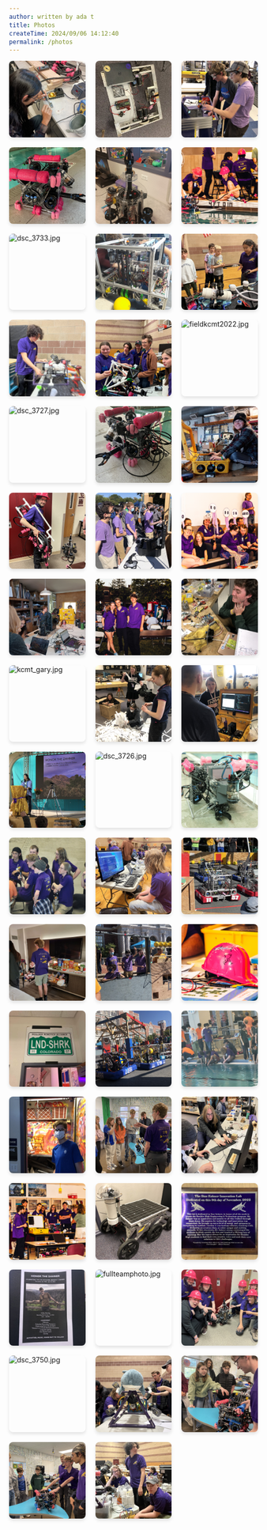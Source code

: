 ```yaml
---
author: written by ada t 
title: Photos
createTime: 2024/09/06 14:12:40
permalink: /photos
---
```


<ClientOnly>
<div class="image-viewer">
    
<div class="image-item">
    <div target="_blank" class="image-link">
        <img src="/img/archive/soldering_work.jpg" alt="soldering_work.jpg" loading="lazy">
        <div class="image-overlay">
            <p class="image-title">soldering_work.jpg</p>
            <p class="image-date">Uploaded on 2024-09-06 12:01:54</p>
        </div>
    </div>
</div>
                
<div class="image-item">
    <div target="_blank" class="image-link">
        <img src="/img/archive/newbot2024kcmt.jpg" alt="newbot2024kcmt.jpg" loading="lazy">
        <div class="image-overlay">
            <p class="image-title">newbot2024kcmt.jpg</p>
            <p class="image-date">Uploaded on 2024-09-06 14:12:24</p>
        </div>
    </div>
</div>
                
<div class="image-item">
    <div target="_blank" class="image-link">
        <img src="/img/archive/cnc_mentoring.jpg" alt="cnc_mentoring.jpg" loading="lazy">
        <div class="image-overlay">
            <p class="image-title">cnc_mentoring.jpg</p>
            <p class="image-date">Uploaded on 2024-09-06 12:01:54</p>
        </div>
    </div>
</div>
                
<div class="image-item">
    <div target="_blank" class="image-link">
        <img src="/img/archive/bubbles.jpg" alt="bubbles.jpg" loading="lazy">
        <div class="image-overlay">
            <p class="image-title">bubbles.jpg</p>
            <p class="image-date">Uploaded on 2024-09-06 12:01:54</p>
        </div>
    </div>
</div>
                
<div class="image-item">
    <div target="_blank" class="image-link">
        <img src="/img/archive/makointhelab.jpg" alt="makointhelab.jpg" loading="lazy">
        <div class="image-overlay">
            <p class="image-title">makointhelab.jpg</p>
            <p class="image-date">Uploaded on 2024-09-06 12:01:54</p>
        </div>
    </div>
</div>
                
<div class="image-item">
    <div target="_blank" class="image-link">
        <img src="/img/archive/worlds_deck_team.jpg" alt="worlds_deck_team.jpg" loading="lazy">
        <div class="image-overlay">
            <p class="image-title">worlds_deck_team.jpg</p>
            <p class="image-date">Uploaded on 2024-09-06 12:01:54</p>
        </div>
    </div>
</div>
                
<div class="image-item">
    <div target="_blank" class="image-link">
        <img src="/img/archive/dsc_3733.jpg" alt="dsc_3733.jpg" loading="lazy">
        <div class="image-overlay">
            <p class="image-title">dsc_3733.jpg</p>
            <p class="image-date">Uploaded on 2024-09-06 12:01:54</p>
        </div>
    </div>
</div>
                
<div class="image-item">
    <div target="_blank" class="image-link">
        <img src="/img/archive/gary_minus_buffer.jpg" alt="gary_minus_buffer.jpg" loading="lazy">
        <div class="image-overlay">
            <p class="image-title">gary_minus_buffer.jpg</p>
            <p class="image-date">Uploaded on 2024-09-06 12:01:54</p>
        </div>
    </div>
</div>
                
<div class="image-item">
    <div target="_blank" class="image-link">
        <img src="/img/archive/regional_teaching.jpg" alt="regional_teaching.jpg" loading="lazy">
        <div class="image-overlay">
            <p class="image-title">regional_teaching.jpg</p>
            <p class="image-date">Uploaded on 2024-09-06 12:01:54</p>
        </div>
    </div>
</div>
                
<div class="image-item">
    <div target="_blank" class="image-link">
        <img src="/img/archive/img_1542.jpg" alt="img_1542.jpg" loading="lazy">
        <div class="image-overlay">
            <p class="image-title">img_1542.jpg</p>
            <p class="image-date">Uploaded on 2024-09-06 12:01:54</p>
        </div>
    </div>
</div>
                
<div class="image-item">
    <div target="_blank" class="image-link">
        <img src="/img/archive/img_2280.jpg" alt="img_2280.jpg" loading="lazy">
        <div class="image-overlay">
            <p class="image-title">img_2280.jpg</p>
            <p class="image-date">Uploaded on 2024-09-06 12:01:54</p>
        </div>
    </div>
</div>
                
<div class="image-item">
    <div target="_blank" class="image-link">
        <img src="/img/archive/fieldkcmt2022.jpg" alt="fieldkcmt2022.jpg" loading="lazy">
        <div class="image-overlay">
            <p class="image-title">fieldkcmt2022.jpg</p>
            <p class="image-date">Uploaded on 2024-08-21 22:24:42</p>
        </div>
    </div>
</div>
                
<div class="image-item">
    <div target="_blank" class="image-link">
        <img src="/img/archive/dsc_3727.jpg" alt="dsc_3727.jpg" loading="lazy">
        <div class="image-overlay">
            <p class="image-title">dsc_3727.jpg</p>
            <p class="image-date">Uploaded on 2024-09-06 12:01:54</p>
        </div>
    </div>
</div>
                
<div class="image-item">
    <div target="_blank" class="image-link">
        <img src="/img/archive/bubbles_again.jpg" alt="bubbles_again.jpg" loading="lazy">
        <div class="image-overlay">
            <p class="image-title">bubbles_again.jpg</p>
            <p class="image-date">Uploaded on 2024-09-06 12:01:54</p>
        </div>
    </div>
</div>
                
<div class="image-item">
    <div target="_blank" class="image-link">
        <img src="/img/archive/happy_computer.jpg" alt="happy_computer.jpg" loading="lazy">
        <div class="image-overlay">
            <p class="image-title">happy_computer.jpg</p>
            <p class="image-date">Uploaded on 2024-09-06 12:01:54</p>
        </div>
    </div>
</div>
                
<div class="image-item">
    <div target="_blank" class="image-link">
        <img src="/img/archive/tetherwithmember.jpg" alt="tetherwithmember.jpg" loading="lazy">
        <div class="image-overlay">
            <p class="image-title">tetherwithmember.jpg</p>
            <p class="image-date">Uploaded on 2024-09-06 12:01:54</p>
        </div>
    </div>
</div>
                
<div class="image-item">
    <div target="_blank" class="image-link">
        <img src="/img/archive/kcmt2022driverstation.jpg" alt="kcmt2022driverstation.jpg" loading="lazy">
        <div class="image-overlay">
            <p class="image-title">kcmt2022driverstation.jpg</p>
            <p class="image-date">Uploaded on 2024-08-21 22:24:42</p>
        </div>
    </div>
</div>
                
<div class="image-item">
    <div target="_blank" class="image-link">
        <img src="/img/archive/go_robosharks.jpg" alt="go_robosharks.jpg" loading="lazy">
        <div class="image-overlay">
            <p class="image-title">go_robosharks.jpg</p>
            <p class="image-date">Uploaded on 2024-08-23 17:23:20</p>
        </div>
    </div>
</div>
                
<div class="image-item">
    <div target="_blank" class="image-link">
        <img src="/img/archive/summer_working_2024.jpg" alt="summer_working_2024.jpg" loading="lazy">
        <div class="image-overlay">
            <p class="image-title">summer_working_2024.jpg</p>
            <p class="image-date">Uploaded on 2024-09-06 12:01:54</p>
        </div>
    </div>
</div>
                
<div class="image-item">
    <div target="_blank" class="image-link">
        <img src="/img/archive/outsideworlds.jpg" alt="outsideworlds.jpg" loading="lazy">
        <div class="image-overlay">
            <p class="image-title">outsideworlds.jpg</p>
            <p class="image-date">Uploaded on 2024-08-21 22:24:42</p>
        </div>
    </div>
</div>
                
<div class="image-item">
    <div target="_blank" class="image-link">
        <img src="/img/archive/electrical_work_2022.jpg" alt="electrical_work_2022.jpg" loading="lazy">
        <div class="image-overlay">
            <p class="image-title">electrical_work_2022.jpg</p>
            <p class="image-date">Uploaded on 2024-08-23 17:24:47</p>
        </div>
    </div>
</div>
                
<div class="image-item">
    <div target="_blank" class="image-link">
        <img src="/img/archive/kcmt_gary.jpg" alt="kcmt_gary.jpg" loading="lazy">
        <div class="image-overlay">
            <p class="image-title">kcmt_gary.jpg</p>
            <p class="image-date">Uploaded on 2024-08-23 17:23:20</p>
        </div>
    </div>
</div>
                
<div class="image-item">
    <div target="_blank" class="image-link">
        <img src="/img/archive/prusapapers.jpg" alt="prusapapers.jpg" loading="lazy">
        <div class="image-overlay">
            <p class="image-title">prusapapers.jpg</p>
            <p class="image-date">Uploaded on 2024-08-21 22:24:42</p>
        </div>
    </div>
</div>
                
<div class="image-item">
    <div target="_blank" class="image-link">
        <img src="/img/archive/pelican_case_computer.jpg" alt="pelican_case_computer.jpg" loading="lazy">
        <div class="image-overlay">
            <p class="image-title">pelican_case_computer.jpg</p>
            <p class="image-date">Uploaded on 2024-08-23 17:23:20</p>
        </div>
    </div>
</div>
                
<div class="image-item">
    <div target="_blank" class="image-link">
        <img src="/img/archive/honor_the_zahner_zhenren.jpg" alt="honor_the_zahner_zhenren.jpg" loading="lazy">
        <div class="image-overlay">
            <p class="image-title">honor_the_zahner_zhenren.jpg</p>
            <p class="image-date">Uploaded on 2024-08-23 17:23:20</p>
        </div>
    </div>
</div>
                
<div class="image-item">
    <div target="_blank" class="image-link">
        <img src="/img/archive/dsc_3726.jpg" alt="dsc_3726.jpg" loading="lazy">
        <div class="image-overlay">
            <p class="image-title">dsc_3726.jpg</p>
            <p class="image-date">Uploaded on 2024-09-06 12:01:54</p>
        </div>
    </div>
</div>
                
<div class="image-item">
    <div target="_blank" class="image-link">
        <img src="/img/archive/boxfish.jpg" alt="boxfish.jpg" loading="lazy">
        <div class="image-overlay">
            <p class="image-title">boxfish.jpg</p>
            <p class="image-date">Uploaded on 2024-09-06 12:01:54</p>
        </div>
    </div>
</div>
                
<div class="image-item">
    <div target="_blank" class="image-link">
        <img src="/img/archive/worlds2024talk.jpg" alt="worlds2024talk.jpg" loading="lazy">
        <div class="image-overlay">
            <p class="image-title">worlds2024talk.jpg</p>
            <p class="image-date">Uploaded on 2024-08-21 23:10:30</p>
        </div>
    </div>
</div>
                
<div class="image-item">
    <div target="_blank" class="image-link">
        <img src="/img/archive/regional_coding.jpg" alt="regional_coding.jpg" loading="lazy">
        <div class="image-overlay">
            <p class="image-title">regional_coding.jpg</p>
            <p class="image-date">Uploaded on 2024-09-06 12:01:54</p>
        </div>
    </div>
</div>
                
<div class="image-item">
    <div target="_blank" class="image-link">
        <img src="/img/archive/kcmt_gary_preclimb.jpg" alt="kcmt_gary_preclimb.jpg" loading="lazy">
        <div class="image-overlay">
            <p class="image-title">kcmt_gary_preclimb.jpg</p>
            <p class="image-date">Uploaded on 2024-08-23 17:23:20</p>
        </div>
    </div>
</div>
                
<div class="image-item">
    <div target="_blank" class="image-link">
        <img src="/img/archive/worlds2024hotelroom.jpg" alt="worlds2024hotelroom.jpg" loading="lazy">
        <div class="image-overlay">
            <p class="image-title">worlds2024hotelroom.jpg</p>
            <p class="image-date">Uploaded on 2024-08-21 23:10:30</p>
        </div>
    </div>
</div>
                
<div class="image-item">
    <div target="_blank" class="image-link">
        <img src="/img/archive/kcmt2022drivers.jpg" alt="kcmt2022drivers.jpg" loading="lazy">
        <div class="image-overlay">
            <p class="image-title">kcmt2022drivers.jpg</p>
            <p class="image-date">Uploaded on 2024-08-21 22:24:42</p>
        </div>
    </div>
</div>
                
<div class="image-item">
    <div target="_blank" class="image-link">
        <img src="/img/archive/buttshark_helmet.jpg" alt="buttshark_helmet.jpg" loading="lazy">
        <div class="image-overlay">
            <p class="image-title">buttshark_helmet.jpg</p>
            <p class="image-date">Uploaded on 2024-09-06 12:01:54</p>
        </div>
    </div>
</div>
                
<div class="image-item">
    <div target="_blank" class="image-link">
        <img src="/img/archive/lndshrkplate.jpg" alt="lndshrkplate.jpg" loading="lazy">
        <div class="image-overlay">
            <p class="image-title">lndshrkplate.jpg</p>
            <p class="image-date">Uploaded on 2024-08-21 22:24:42</p>
        </div>
    </div>
</div>
                
<div class="image-item">
    <div target="_blank" class="image-link">
        <img src="/img/archive/kcmt_alliance_bots_2022.jpg" alt="kcmt_alliance_bots_2022.jpg" loading="lazy">
        <div class="image-overlay">
            <p class="image-title">kcmt_alliance_bots_2022.jpg</p>
            <p class="image-date">Uploaded on 2024-08-23 17:23:20</p>
        </div>
    </div>
</div>
                
<div class="image-item">
    <div target="_blank" class="image-link">
        <img src="/img/archive/worlds2024poolside.jpg" alt="worlds2024poolside.jpg" loading="lazy">
        <div class="image-overlay">
            <p class="image-title">worlds2024poolside.jpg</p>
            <p class="image-date">Uploaded on 2024-08-21 23:10:30</p>
        </div>
    </div>
</div>
                
<div class="image-item">
    <div target="_blank" class="image-link">
        <img src="/img/archive/paintbooth.jpg" alt="paintbooth.jpg" loading="lazy">
        <div class="image-overlay">
            <p class="image-title">paintbooth.jpg</p>
            <p class="image-date">Uploaded on 2024-08-21 22:24:42</p>
        </div>
    </div>
</div>
                
<div class="image-item">
    <div target="_blank" class="image-link">
        <img src="/img/archive/bcd_question.jpg" alt="bcd_question.jpg" loading="lazy">
        <div class="image-overlay">
            <p class="image-title">bcd_question.jpg</p>
            <p class="image-date">Uploaded on 2024-09-06 12:01:54</p>
        </div>
    </div>
</div>
                
<div class="image-item">
    <div target="_blank" class="image-link">
        <img src="/img/archive/computerwork.jpg" alt="computerwork.jpg" loading="lazy">
        <div class="image-overlay">
            <p class="image-title">computerwork.jpg</p>
            <p class="image-date">Uploaded on 2024-09-06 12:01:54</p>
        </div>
    </div>
</div>
                
<div class="image-item">
    <div target="_blank" class="image-link">
        <img src="/img/archive/presentationboxfishandcomputer.jpg" alt="presentationboxfishandcomputer.jpg" loading="lazy">
        <div class="image-overlay">
            <p class="image-title">presentationboxfishandcomputer.jpg</p>
            <p class="image-date">Uploaded on 2024-09-06 12:01:54</p>
        </div>
    </div>
</div>
                
<div class="image-item">
    <div target="_blank" class="image-link">
        <img src="/img/archive/rover.jpg" alt="rover.jpg" loading="lazy">
        <div class="image-overlay">
            <p class="image-title">rover.jpg</p>
            <p class="image-date">Uploaded on 2024-09-06 12:01:54</p>
        </div>
    </div>
</div>
                
<div class="image-item">
    <div target="_blank" class="image-link">
        <img src="/img/archive/zahner_dedication.jpg" alt="zahner_dedication.jpg" loading="lazy">
        <div class="image-overlay">
            <p class="image-title">zahner_dedication.jpg</p>
            <p class="image-date">Uploaded on 2024-08-21 22:24:42</p>
        </div>
    </div>
</div>
                
<div class="image-item">
    <div target="_blank" class="image-link">
        <img src="/img/archive/honor_the_zahner_poster.jpg" alt="honor_the_zahner_poster.jpg" loading="lazy">
        <div class="image-overlay">
            <p class="image-title">honor_the_zahner_poster.jpg</p>
            <p class="image-date">Uploaded on 2024-08-23 17:23:20</p>
        </div>
    </div>
</div>
                
<div class="image-item">
    <div target="_blank" class="image-link">
        <img src="/img/archive/fullteamphoto.jpg" alt="fullteamphoto.jpg" loading="lazy">
        <div class="image-overlay">
            <p class="image-title">fullteamphoto.jpg</p>
            <p class="image-date">Uploaded on 2024-09-06 12:01:54</p>
        </div>
    </div>
</div>
                
<div class="image-item">
    <div target="_blank" class="image-link">
        <img src="/img/archive/mako_and_captains_2024.jpg" alt="mako_and_captains_2024.jpg" loading="lazy">
        <div class="image-overlay">
            <p class="image-title">mako_and_captains_2024.jpg</p>
            <p class="image-date">Uploaded on 2024-08-23 17:24:47</p>
        </div>
    </div>
</div>
                
<div class="image-item">
    <div target="_blank" class="image-link">
        <img src="/img/archive/dsc_3750.jpg" alt="dsc_3750.jpg" loading="lazy">
        <div class="image-overlay">
            <p class="image-title">dsc_3750.jpg</p>
            <p class="image-date">Uploaded on 2024-09-06 12:01:54</p>
        </div>
    </div>
</div>
                
<div class="image-item">
    <div target="_blank" class="image-link">
        <img src="/img/archive/blahaj_nav_bot.jpg" alt="blahaj_nav_bot.jpg" loading="lazy">
        <div class="image-overlay">
            <p class="image-title">blahaj_nav_bot.jpg</p>
            <p class="image-date">Uploaded on 2024-09-06 12:01:54</p>
        </div>
    </div>
</div>
                
<div class="image-item">
    <div target="_blank" class="image-link">
        <img src="/img/archive/bcd_student.jpg" alt="bcd_student.jpg" loading="lazy">
        <div class="image-overlay">
            <p class="image-title">bcd_student.jpg</p>
            <p class="image-date">Uploaded on 2024-09-06 12:01:54</p>
        </div>
    </div>
</div>
                
<div class="image-item">
    <div target="_blank" class="image-link">
        <img src="/img/archive/bcd_teaching.jpg" alt="bcd_teaching.jpg" loading="lazy">
        <div class="image-overlay">
            <p class="image-title">bcd_teaching.jpg</p>
            <p class="image-date">Uploaded on 2024-09-06 12:01:54</p>
        </div>
    </div>
</div>
                
<div class="image-item">
    <div target="_blank" class="image-link">
        <img src="/img/archive/img_1545.jpg" alt="img_1545.jpg" loading="lazy">
        <div class="image-overlay">
            <p class="image-title">img_1545.jpg</p>
            <p class="image-date">Uploaded on 2024-09-06 12:01:54</p>
        </div>
    </div>
</div>
                
</div>
</ClientOnly>

<style>
.image-viewer {
    display: grid;
    grid-template-columns: repeat(3, 1fr);
    gap: 20px;
    margin-bottom: 40px;
    width: 100%;
}
.image-grid {
    display: contents; 
}

.image-item {
    position: relative;
    overflow: hidden;
    border-radius: 8px;
    box-shadow: 0 4px 6px rgba(0, 0, 0, 0.1);
    transition: transform 0.3s ease;
    aspect-ratio: 1 / 1;
    width: 100%; 
}

.image-item:hover {
    transform: translateY(-5px);
}

.image-link {
    display: block;
    position: relative;
    width: 100%;
    height: 100%;
}

.image-link img {
    width: 100%;
    height: 100%;
    object-fit: cover;
    display: block;
}

.image-overlay {
    position: absolute;
    bottom: 0;
    left: 0;
    right: 0;
    background: rgba(0, 0, 0, 0.7);
    color: white;
    padding: 10px;
    transform: translateY(100%);
    transition: transform 0.3s ease;
}

.image-item:hover .image-overlay {
    transform: translateY(0);
}

.image-title {
    margin: 0;
    font-size: 14px;
    font-weight: bold;
    white-space: nowrap;
    overflow: hidden;
    text-overflow: ellipsis;
}

.image-date {
    margin: 5px 0 0;
    font-size: 12px;
    opacity: 0.8;
}

@media (max-width: 719px) {
    .image-overlay {
        display: none;
    }
    .image-item:hover {
        transform: none;
    }
}
</style>
